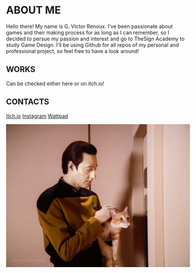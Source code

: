 # ABOUT ME

Hello there! My name is G. Victor Renoux.
I've been passionate about games and their making process for as long as I can remember, so I decided to persue my passion and interest and go to TheSign Academy to study Game Design.
I'll be using Github for all repos of my personal and professional project, so feel free to have a look around!
 
## WORKS

Can be checked either here or on itch.io!

## CONTACTS

[Itch.io](https://victor-renoux.itch.io)
[Instagram](https://www.instagram.com/greyv_renoux)
[Wattpad](https://www.wattpad.com/user/victor_renoux_42)

![image](ezgif-3-2b2018d2a7.gif)

